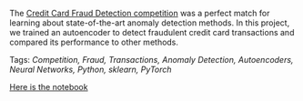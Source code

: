 The [Credit Card Fraud Detection competition](https://www.kaggle.com/mlg-ulb/creditcardfraud) was a perfect match for learning about state-of-the-art anomaly detection methods. In this project, we trained an autoencoder to detect fraudulent credit card transactions and compared its performance to other methods.

Tags: *Competition, Fraud, Transactions, Anomaly Detection, Autoencoders, Neural Networks, Python, sklearn, PyTorch*

[Here is the notebook](https://nbviewer.jupyter.org/github/polakowo/mlprojects/blob/master/credit-card-fraud-detection/credit-card-fraud-detection.ipynb)
